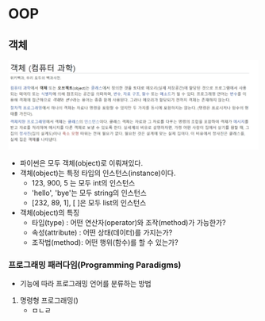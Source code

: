 # OOP



## 객체

![image-20210728104624072](image.assets/image-20210728104624072.png)

- 파이썬은 모두 객체(object)로 이뤄져있다.
- 객체(object)는 특정 타입의 인스턴스(instance)이다.
  - 123, 900, 5 는 모두 int의 인스턴스
  - 'hello', 'bye'는 모두 string의 인스턴스
  - [232, 89, 1], [ ]은 모두 list의 인스턴스
- 객체(object)의 특징
  - 타입(type) : 어떤 연산자(operator)와 조작(method)가 가능한가?
  - 속성(attribute) : 어떤 상태(데이터)를 가지는가?
  - 조작법(method): 어떤 행위(함수)를 할 수 있는가?



### 프로그래밍 패러다임(Programming Paradigms)

- 기능에 따라 프로그래밍 언어를 분류하는 방법

1. 명령형 프로그래밍()
   - ㅁㄴㄹ

